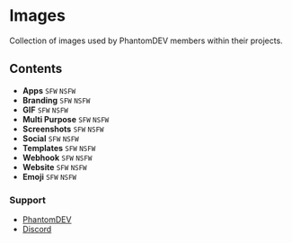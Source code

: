 # Images
Collection of images used by PhantomDEV members within their projects.

## Contents
- **Apps** `SFW` `NSFW`
- **Branding** `SFW` `NSFW`
- **GIF** `SFW` `NSFW`
- **Multi Purpose** `SFW` `NSFW`
- **Screenshots** `SFW` `NSFW`
- **Social** `SFW` `NSFW`
- **Templates** `SFW` `NSFW`
- **Webhook** `SFW` `NSFW`
- **Website** `SFW` `NSFW`
- **Emoji** `SFW` `NSFW`

### Support
- <a href=https://phantomdev.netlify.com>PhantomDEV</a>
- <a href=https://discord.gg/9R5GBe2>Discord</a>